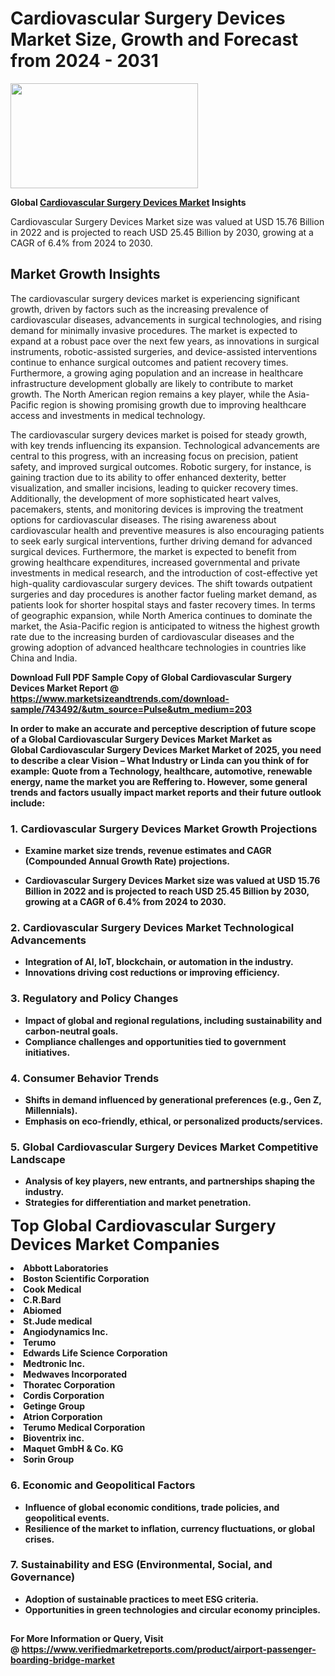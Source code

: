 <H1>Cardiovascular Surgery Devices Market Size, Growth and Forecast from 2024 - 2031</H1><img class="aligncenter size-medium wp-image-584254" src="https://thirdeyenews.in/wp-content/uploads/2024/09/Global-Market-Research-300x168.jpeg" alt="" width="300" height="168" /><p><strong>Global&nbsp;<a href="https://www.marketsizeandtrends.com/download-sample/743492/&amp;utm_source=Pulse&amp;utm_medium=203">Cardiovascular Surgery Devices Market</a> Insights</strong></p><p>Cardiovascular Surgery Devices Market size was valued at USD 15.76 Billion in 2022 and is projected to reach USD 25.45 Billion by 2030, growing at a CAGR of 6.4% from 2024 to 2030.</p><p><h2>Market Growth Insights</h2> <p>The cardiovascular surgery devices market is experiencing significant growth, driven by factors such as the increasing prevalence of cardiovascular diseases, advancements in surgical technologies, and rising demand for minimally invasive procedures. The market is expected to expand at a robust pace over the next few years, as innovations in surgical instruments, robotic-assisted surgeries, and device-assisted interventions continue to enhance surgical outcomes and patient recovery times. Furthermore, a growing aging population and an increase in healthcare infrastructure development globally are likely to contribute to market growth. The North American region remains a key player, while the Asia-Pacific region is showing promising growth due to improving healthcare access and investments in medical technology.</p> <p><strong></strong></p> <p>The cardiovascular surgery devices market is poised for steady growth, with key trends influencing its expansion. Technological advancements are central to this progress, with an increasing focus on precision, patient safety, and improved surgical outcomes. Robotic surgery, for instance, is gaining traction due to its ability to offer enhanced dexterity, better visualization, and smaller incisions, leading to quicker recovery times. Additionally, the development of more sophisticated heart valves, pacemakers, stents, and monitoring devices is improving the treatment options for cardiovascular diseases. The rising awareness about cardiovascular health and preventive measures is also encouraging patients to seek early surgical interventions, further driving demand for advanced surgical devices. Furthermore, the market is expected to benefit from growing healthcare expenditures, increased governmental and private investments in medical research, and the introduction of cost-effective yet high-quality cardiovascular surgery devices. The shift towards outpatient surgeries and day procedures is another factor fueling market demand, as patients look for shorter hospital stays and faster recovery times. In terms of geographic expansion, while North America continues to dominate the market, the Asia-Pacific region is anticipated to witness the highest growth rate due to the increasing burden of cardiovascular diseases and the growing adoption of advanced healthcare technologies in countries like China and India.</p> <p><strong></p><p><span class=""><strong>Download Full PDF Sample Copy of Global Cardiovascular Surgery Devices Market Report</strong> @ <a href="https://www.marketsizeandtrends.com/download-sample/743492/&amp;utm_source=Pulse&amp;utm_medium=203" target="_blank">https://www.marketsizeandtrends.com/download-sample/743492/&amp;utm_source=Pulse&amp;utm_medium=203</a></span></p><p>In order to make an accurate and perceptive description of future scope of a Global&nbsp;Cardiovascular Surgery Devices Market Market as Global&nbsp;Cardiovascular Surgery Devices Market Market of 2025, you need to describe a clear Vision &ndash; What Industry or Linda can you think of for example: Quote from a Technology, healthcare, automotive, renewable energy, name the market you are Reffering to. However, some general trends and factors usually impact market reports and their future outlook include:</p><h3>1.&nbsp;<strong>Cardiovascular Surgery Devices Market Growth Projections</strong></h3><ul><li>Examine market size trends, revenue estimates and CAGR (Compounded Annual Growth Rate) projections.</li><li><p>Cardiovascular Surgery Devices Market size was valued at USD 15.76 Billion in 2022 and is projected to reach USD 25.45 Billion by 2030, growing at a CAGR of 6.4% from 2024 to 2030.</p></li></ul><h3>2.&nbsp;<strong>Cardiovascular Surgery Devices Market Technological Advancements</strong></h3><ul><li>Integration of AI, IoT, blockchain, or automation in the industry.</li><li>Innovations driving cost reductions or improving efficiency.</li></ul><h3>3.&nbsp;<strong>Regulatory and Policy Changes</strong></h3><ul><li>Impact of global and regional regulations, including sustainability and carbon-neutral goals.</li><li>Compliance challenges and opportunities tied to government initiatives.</li></ul><h3>4.&nbsp;<strong>Consumer Behavior Trends</strong></h3><ul><li>Shifts in demand influenced by generational preferences (e.g., Gen Z, Millennials).</li><li>Emphasis on eco-friendly, ethical, or personalized products/services.</li></ul><h3>5.&nbsp;<strong>Global Cardiovascular Surgery Devices Market Competitive Landscape</strong></h3><ul><li>Analysis of key players, new entrants, and partnerships shaping the industry.</li><li>Strategies for differentiation and market penetration.</li></ul><p data-pm-slice="1 1 []"><span style="color: inherit; font-family: inherit; font-size: 25px;">Top Global Cardiovascular Surgery Devices Market Companies</span></p><div class="" data-test-id=""><p><li>Abbott Laboratories</li><li> Boston Scientific Corporation</li><li> Cook Medical</li><li> C.R.Bard</li><li> Abiomed</li><li> St.Jude medical</li><li> Angiodynamics Inc.</li><li> Terumo</li><li> Edwards Life Science Corporation</li><li> Medtronic Inc.</li><li> Medwaves Incorporated</li><li> Thoratec Corporation</li><li> Cordis Corporation</li><li> Getinge Group</li><li> Atrion Corporation</li><li> Terumo Medical Corporation</li><li> Bioventrix inc.</li><li> Maquet GmbH & Co. KG</li><li> Sorin Group</li></p></div><h3>6.&nbsp;<strong>Economic and Geopolitical Factors</strong></h3><ul><li>Influence of global economic conditions, trade policies, and geopolitical events.</li><li>Resilience of the market to inflation, currency fluctuations, or global crises.</li></ul><h3>7.&nbsp;<strong>Sustainability and ESG (Environmental, Social, and Governance)</strong></h3><ul><li>Adoption of sustainable practices to meet ESG criteria.</li><li>Opportunities in green technologies and circular economy principles.</li></ul><h2><strong style="font-size: 14px;">For More Information or Query, Visit @&nbsp;</strong><a style="background-color: #ffffff; font-size: 14px;" href="https://www.marketsizeandtrends.com/report/cardiovascular-surgery-devices-market/" target="_blank">https://www.verifiedmarketreports.com/product/airport-passenger-boarding-bridge-market</a></h2>
